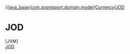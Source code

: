 //[java_base](../../../../index.md)/[com.sognisport.domain.model](../../index.md)/[Currency](../index.md)/[JOD](index.md)

# JOD

[JVM]\
[JOD](index.md)
